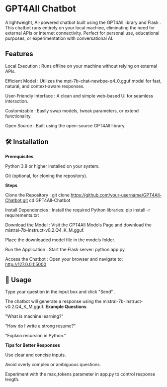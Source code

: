 # GPT4All Chatbot
A lightweight, AI-powered chatbot built using the GPT4All library and Flask . This chatbot runs entirely on your local machine, eliminating the need for external APIs or internet connectivity. 
Perfect for personal use, educational purposes, or experimentation with conversational AI.

## Features
Local Execution : Runs offline on your machine without relying on external APIs.

Efficient Model : Utilizes the mpt-7b-chat-newbpe-q4_0.gguf model for fast, natural, and context-aware responses.

User-Friendly Interface : A clean and simple web-based UI for seamless interaction.

Customizable : Easily swap models, tweak parameters, or extend functionality.

Open Source : Built using the open-source GPT4All library.

## 🛠️ Installation
**Prerequisites**

Python 3.8 or higher installed on your system.

Git (optional, for cloning the repository).

**Steps**

Clone the Repository :
git clone https://github.com/your-username/GPT4All-Chatbot.git
cd GPT4All-Chatbot

Install Dependencies :
Install the required Python libraries:
pip install -r requirements.txt

Download the Model :
Visit the GPT4All Models Page and download the mistral-7b-instruct-v0.2.Q4_K_M.gguf.

Place the downloaded model file in the models folder.

Run the Application :
Start the Flask server:
python app.py

Access the Chatbot :
Open your browser and navigate to:
http://127.0.0.1:5000


## 🚀 Usage
Type your question in the input box and click "Send" .

The chatbot will generate a response using the mistral-7b-instruct-v0.2.Q4_K_M.gguf.
**Example Questions**

"What is machine learning?"

"How do I write a strong resume?"

"Explain recursion in Python."

**Tips for Better Responses**

Use clear and concise inputs.

Avoid overly complex or ambiguous questions.

Experiment with the max_tokens parameter in app.py to control response length.
